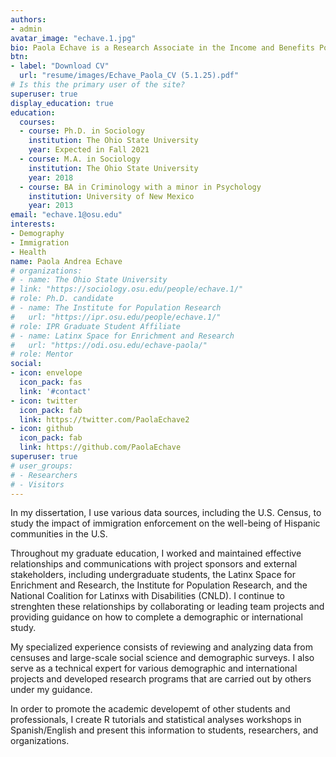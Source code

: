 ```yaml
---
authors:
- admin
avatar_image: "echave.1.jpg" 
bio: Paola Echave is a Research Associate in the Income and Benefits Policy Center at the Urban Institute. Her areas of expertise include immigration and health in the U.S. and international contexts. Her research focuses on population health, demography, life course perspectives, health disparities, trauma, and race/ethnicity. She has extensive training in quantitative and qualitative methods, data collection and survey design in multiple languages, and experience with development and analyses of large-scale social science and demographic surveys. She has served as a technical expert for various demographic and international projects in Central America and Sub-Saharan Africa and is leading research initiatives on health and economic well-being of immigrants and refugees with disabilities at the Urban Institute. She has been the project manager of the Annual Survey of Refugees for the U.S. Department of Health and Human Services since 2022. She is also the project manager of a project on preventing labor trafficking in Mexico, which is part of the Program to End Modern Slavery for the U.S. Department of State. Her research has been published in peer reviewed journals and has been featured in many media outlets including ScienceDaily, Ohio State News, and Fox 8 News, and Chicago Tribune and international outlets, such as UK Times. \nBefore joining Urban, Echave worked as a research assistant at the Ohio State University where she conducted research and published work on the role of obesity on the risk of mortality and trends of specific health outcomes across birth cohorts in the U.S. Echave also worked for community re-entry programs in New Mexico and the Twelfth Judicial District Attorney’s office, where she assisted the Victims’ Advocates with translation and interpretation services for victims and witnesses and preparation of safety plans in Spanish to protect victims, such as obtaining protections orders and accessing emergency shelters. Echave holds a doctorate in sociology from the Ohio State University, master’s degrees in sociology from the same university and BA in criminology from the University of New Mexico. 
btn:
- label: "Download CV"
  url: "resume/images/Echave_Paola_CV (5.1.25).pdf" 
# Is this the primary user of the site?
superuser: true
display_education: true
education:
  courses:
  - course: Ph.D. in Sociology
    institution: The Ohio State University
    year: Expected in Fall 2021
  - course: M.A. in Sociology
    institution: The Ohio State University
    year: 2018
  - course: BA in Criminology with a minor in Psychology
    institution: University of New Mexico
    year: 2013
email: "echave.1@osu.edu"
interests:
- Demography
- Immigration
- Health
name: Paola Andrea Echave
# organizations:
# - name: The Ohio State University
# link: "https://sociology.osu.edu/people/echave.1/"
# role: Ph.D. candidate
# - name: The Institute for Population Research
#   url: "https://ipr.osu.edu/people/echave.1/"
# role: IPR Graduate Student Affiliate 
# - name: Latinx Space for Enrichment and Research
#   url: "https://odi.osu.edu/echave-paola/"
# role: Mentor 
social:
- icon: envelope
  icon_pack: fas
  link: '#contact'
- icon: twitter
  icon_pack: fab
  link: https://twitter.com/PaolaEchave2
- icon: github
  icon_pack: fab
  link: https://github.com/PaolaEchave
superuser: true
# user_groups:
# - Researchers
# - Visitors
---
```


In my dissertation, I use various data sources, including the U.S. Census, to study the impact of immigration enforcement on the well-being of Hispanic communities in the U.S. 

Throughout my graduate education, I worked and maintained effective relationships and communications with project sponsors and external stakeholders, including undergraduate students, the Latinx Space for Enrichment and Research, the Institute for Population Research, and the National Coalition for Latinxs with Disabilities (CNLD). I continue to strenghten these relationships by collaborating or leading team projects and providing guidance on how to complete a demographic or international study.

My specialized experience consists of reviewing and analyzing data from censuses and large-scale social science and demographic surveys. I also serve as a technical expert for various demographic and international projects and developed research programs that are carried out by others under my guidance.

In order to promote the academic developemt of other students and professionals, I create R tutorials and statistical analyses workshops in Spanish/English and present this information to students, researchers, and organizations. 


